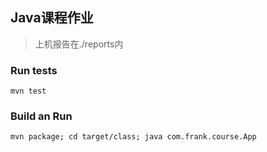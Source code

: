 ## Java课程作业

> 上机报告在./reports内

### Run tests

`mvn test`  

### Build an Run

`mvn package; cd target/class; java com.frank.course.App`